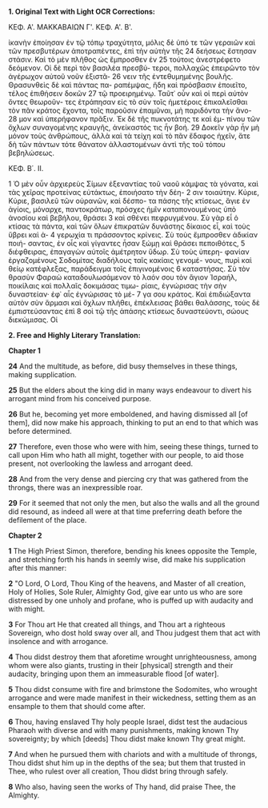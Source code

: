 **1. Original Text with Light OCR Corrections:**

ΚΕΦ. Α'. ΜΑΚΚΑΒΑΙΩΝ Γ'. ΚΕΦ. Α'. Β'.

ἰκανὴν ἐποίησαν ἐν τῷ τόπῳ τραχύτητα, μόλις δὲ ὑπό τε τῶν
γεραιῶν καὶ τῶν πρεσβυτέρων ἀποτραπέντες, ἐπὶ τὴν αὐτὴν τῆς
24 δεήσεως ἔστησαν στάσιν. Καὶ τὸ μὲν πλῆθος ὡς ἔμπροσθεν ἐν
25 τούτοις ἀνεστρέφετο δεόμενον. Οἱ δὲ περὶ τὸν βασιλέα πρεσβύ-
    τεροι, πολλαχῶς ἐπειρῶντο τὸν ἀγέρωχον αὐτοῦ νοῦν ἐξιστᾶ-
26 νειν τῆς ἐντεθυμημένης βουλῆς. Θρασυνθεὶς δὲ καὶ πάντας πα-
    ραπέμψας, ἤδη καὶ πρόσβασιν ἐποιεῖτο, τέλος ἐπιθήσειν δοκῶν
27 τῷ προειρημένῳ. Ταῦτ᾽ οὖν καὶ οἱ περὶ αὐτὸν ὄντες θεωροῦν-
    τες ἐτράπησαν εἰς τὸ σὺν τοῖς ἡμετέροις ἐπικαλεῖσθαι τὸν πᾶν
    κράτος ἔχοντα, τοῖς παροῦσιν ἐπαμῦναι, μὴ παριδόντα τὴν ἄνο-
28 μον καὶ ὑπερήφανον πρᾶξιν. Ἐκ δὲ τῆς πυκνοτάτης τε καὶ ἐμ-
    πίνου τῶν ὄχλων συναγομένης κραυγῆς, ἀνείκαστός τις ἦν βοή.
29 Δοκεῖν γὰρ ἦν μὴ μόνον τοὺς ἀνθρώπους, ἀλλὰ καὶ τὰ τείχη
    καὶ τὸ πᾶν ἔδαφος ἠχεῖν, ἅτε δὴ τῶν πάντων τότε θάνατον
    ἀλλαστομένων ἀντὶ τῆς τοῦ τόπου βεβηλώσεως.

ΚΕΦ. Β΄. ΙΙ.

1 Ὁ μὲν οὖν ἀρχιερεὺς Σίμων ἐξεναντίας τοῦ ναοῦ κάμψας τὰ
    γόνατα, καὶ τὰς χεῖρας προτείνας εὐτάκτως, ἐποιήσατο τὴν δέη-
2 σιν τοιαύτην. Κύριε, Κύριε, βασιλεῦ τῶν οὐρανῶν, καὶ δέσπο-
    τα πάσης τῆς κτίσεως, ἅγιε ἐν ἁγίοις, μόναρχε, παντοκράτωρ,
    πρόσχες ἡμῖν καταπονουμένοις ὑπὸ ἀνοσίου καὶ βεβήλου, θράσει
3 καὶ σθένει πεφρυγμένου. Σὺ γὰρ εἶ ὁ κτίσας τὰ πάντα, καὶ
    τῶν ὅλων ἐπικρατῶν δυνάστης δίκαιος εἶ, καὶ τοὺς ὕβρει καὶ ἀ-
4 γερωχία τι πράσσοντος κρίνεις. Σὺ τοὺς ἔμπροσθεν ἀδικίαν ποιή-
    σαντας, ἐν οἷς καὶ γίγαντες ἦσαν ξώμῃ καὶ θράσει πεποιθότες,
5 διέφθειρας, ἐπαγαγὼν αὐτοῖς ἀμέτρητον ὕδωρ. Σὺ τοὺς ὑπερη-
    φανίαν ἐργαζομένους Σοδομίτας διαδήλους ταῖς κακίαις γενομέ-
    νους, πυρὶ καὶ θείῳ κατέφλεξας, παράδειγμα τοῖς ἐπιγινομένοις
6 καταστήσας. Σὺ τὸν θρασὺν Φαραὼ καταδουλωσάμενον τὸ λαόν
    σου τὸν ἅγιον Ἰσραήλ, ποικίλαις καὶ πολλαῖς δοκιμάσας τιμω-
    ρίαις, ἐγνώρισας τὴν σὴν δυναστείαν· ἐφ᾽ αἷς ἐγνώρισας τὸ μέ-
7 γα σου κράτος. Καὶ ἐπιδιώξαντα αὐτὸν σὺν ἅρμασι καὶ ὄχλων
    πλήθει, ἐπέκλεισας βάθει θαλάσσης, τοὺς δὲ ἐμπιστεύσαντας ἐπὶ
8 σοὶ τῷ τῆς ἁπάσης κτίσεως δυναστεύοντι, σώους διεκώμισας. Οἱ

**2. Free and Highly Literary Translation:**

**Chapter 1**

**24** And the multitude, as before, did busy themselves in these things, making supplication.

**25** But the elders about the king did in many ways endeavour to divert his arrogant mind from his conceived purpose.

**26** But he, becoming yet more emboldened, and having dismissed all [of them], did now make his approach, thinking to put an end to that which was before determined.

**27** Therefore, even those who were with him, seeing these things, turned to call upon Him who hath all might, together with our people, to aid those present, not overlooking the lawless and arrogant deed.

**28** And from the very dense and piercing cry that was gathered from the throngs, there was an inexpressible roar.

**29** For it seemed that not only the men, but also the walls and all the ground did resound, as indeed all were at that time preferring death before the defilement of the place.

**Chapter 2**

**1** The High Priest Simon, therefore, bending his knees opposite the Temple, and stretching forth his hands in seemly wise, did make his supplication after this manner:

**2** "O Lord, O Lord, Thou King of the heavens, and Master of all creation, Holy of Holies, Sole Ruler, Almighty God, give ear unto us who are sore distressed by one unholy and profane, who is puffed up with audacity and with might.

**3** For Thou art He that created all things, and Thou art a righteous Sovereign, who dost hold sway over all, and Thou judgest them that act with insolence and with arrogance.

**4** Thou didst destroy them that aforetime wrought unrighteousness, among whom were also giants, trusting in their [physical] strength and their audacity, bringing upon them an immeasurable flood [of water].

**5** Thou didst consume with fire and brimstone the Sodomites, who wrought arrogance and were made manifest in their wickedness, setting them as an ensample to them that should come after.

**6** Thou, having enslaved Thy holy people Israel, didst test the audacious Pharaoh with diverse and with many punishments, making known Thy sovereignty; by which [deeds] Thou didst make known Thy great might.

**7** And when he pursued them with chariots and with a multitude of throngs, Thou didst shut him up in the depths of the sea; but them that trusted in Thee, who rulest over all creation, Thou didst bring through safely.

**8** Who also, having seen the works of Thy hand, did praise Thee, the Almighty.